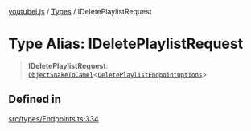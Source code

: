 [youtubei.js](../../../README.md) / [Types](../README.md) / IDeletePlaylistRequest

# Type Alias: IDeletePlaylistRequest

> **IDeletePlaylistRequest**: [`ObjectSnakeToCamel`](ObjectSnakeToCamel.md)\<[`DeletePlaylistEndpointOptions`](DeletePlaylistEndpointOptions.md)\>

## Defined in

[src/types/Endpoints.ts:334](https://github.com/LuanRT/YouTube.js/blob/305a398158a6cac82e6ef288fed4bf1661c89d52/src/types/Endpoints.ts#L334)

